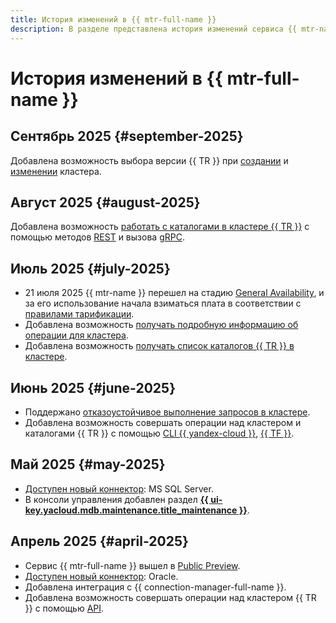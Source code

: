 ```yaml
---
title: История изменений в {{ mtr-full-name }}
description: В разделе представлена история изменений сервиса {{ mtr-name }}.
---
```


# История изменений в {{ mtr-full-name }}

## Сентябрь 2025 {#september-2025}

Добавлена возможность выбора версии {{ TR }} при [создании](operations/cluster-create.md) и [изменении](operations/cluster-update.md#change-version) кластера.

## Август 2025 {#august-2025}

Добавлена возможность [работать с каталогами в кластере {{ TR }}](operations/index.md#catalogs) с помощью методов [REST](api-ref/Catalog/index.md) и вызова [gRPC](api-ref/grpc/Catalog/index.md).
 
## Июль 2025 {#july-2025}

* 21 июля 2025 {{ mtr-name }} перешел на стадию [General Availability](../overview/concepts/launch-stages.md), и за его использование начала взиматься плата в соответствии с [правилами тарификации](pricing.md).
* Добавлена возможность [получать подробную информацию об операции для кластера](operations/cluster-list.md).
* Добавлена возможность [получать список каталогов {{ TR }} в кластере](operations/cluster-list.md).

## Июнь 2025 {#june-2025}

* Поддержано [отказоустойчивое выполнение запросов в кластере](concepts/retry-policy.md).
* Добавлена возможность совершать операции над кластером и каталогами {{ TR }} с помощью [CLI {{ yandex-cloud }}](../cli/cli-ref/managed-trino/cli-ref/index.md), [{{ TF }}](tf-ref.md).

## Май 2025 {#may-2025}

* [Доступен новый коннектор](concepts/index.md#connector): MS SQL Server.
* В консоли управления добавлен раздел [**{{ ui-key.yacloud.mdb.maintenance.title_maintenance }}**](operations/cluster-maintenance.md).

## Апрель 2025 {#april-2025}

* Сервис {{ mtr-full-name }} вышел в [Public Preview](../overview/concepts/launch-stages.md).
* [Доступен новый коннектор](concepts/index.md#connector): Oracle.
* Добавлена интеграция с {{ connection-manager-full-name }}.
* Добавлена возможность совершать операции над кластером {{ TR }} с помощью [API](api-ref/authentication.md).
